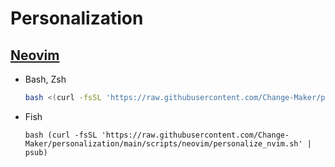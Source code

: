 # Personalization

## [Neovim](https://github.com/Change-Maker/personalization/tree/main/scripts/neovim)

- Bash, Zsh

  ```bash
  bash <(curl -fsSL 'https://raw.githubusercontent.com/Change-Maker/personalization/main/scripts/neovim/personalize_nvim.sh')
  ```

- Fish

  ```fish
  bash (curl -fsSL 'https://raw.githubusercontent.com/Change-Maker/personalization/main/scripts/neovim/personalize_nvim.sh' | psub)
  ```
